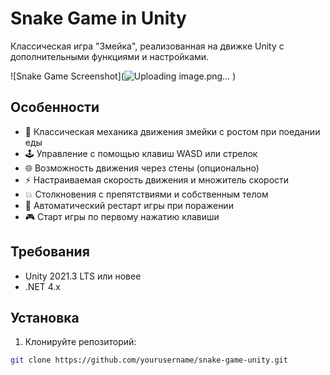 # Snake Game in Unity

Классическая игра "Змейка", реализованная на движке Unity с дополнительными функциями и настройками.

![Snake Game Screenshot](![Uploading image.png…]()
) <!-- Замените на реальный скриншот -->

## Особенности

- 🐍 Классическая механика движения змейки с ростом при поедании еды
- 🕹️ Управление с помощью клавиш WASD или стрелок
- 🌐 Возможность движения через стены (опционально)
- ⚡ Настраиваемая скорость движения и множитель скорости
- 💥 Столкновения с препятствиями и собственным телом
- 🔄 Автоматический рестарт игры при поражении
- 🎮 Старт игры по первому нажатию клавиши

## Требования

- Unity 2021.3 LTS или новее
- .NET 4.x

## Установка

1. Клонируйте репозиторий:
```bash
git clone https://github.com/yourusername/snake-game-unity.git

